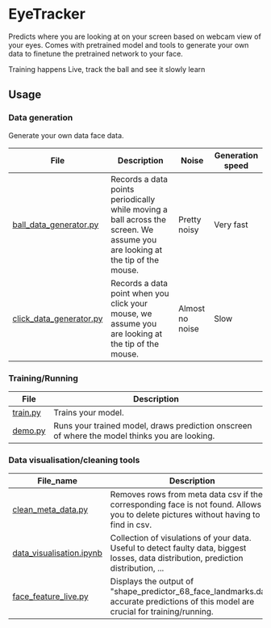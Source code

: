 # EyeTracker

Predicts where you are looking at on your screen based on webcam view of your eyes.
Comes with pretrained model and tools to generate your own data to finetune the pretrained network to your face.

Training happens Live, track the ball and see it slowly learn

## Usage

### Data generation

Generate your own data face data.

File | Description | Noise | Generation speed
---- | ----------- | ----- | ----------------
[ball_data_generator.py](ball_data_generator.py) | Records a data points periodically while moving a ball across the screen. We assume you are looking at the tip of the mouse. | Pretty noisy | Very fast
[click_data_generator.py](click_data_generator.py) | Records a data point when you click your mouse, we assume you are looking at the tip of the mouse. | Almost no noise | Slow

### Training/Running

File | Description
---- | -----------
[train.py](train.py) | Trains your model.
[demo.py](demo.py) | Runs your trained model, draws prediction onscreen of where the model thinks you are looking.


### Data visualisation/cleaning tools

File_name | Description
--------- | -----------
[clean_meta_data.py](clean_meta_data.py) | Removes rows from meta data csv if the corresponding face is not found. Allows you to delete pictures without having to find in csv.
[data_visualisation.ipynb](data_visualisation.ipynb) | Collection of visulations of your data. Useful to detect faulty data, biggest losses, data distribution, prediction distribution, ...
[face_feature_live.py](face_feature_live.py) | Displays the output of "shape_predictor_68_face_landmarks.dat", accurate predictions of this model are crucial for training/running.